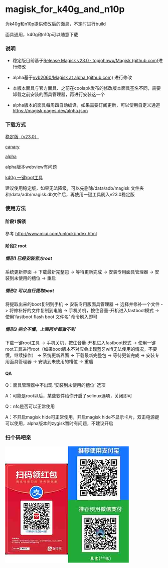 # magisk_for_k40g_and_n10p

为k40g和n10p提供修改后的面具，不定时进行build

面具通用，k40g和n10p可以随意下载

### 说明

* 稳定版目前基于[Release Magisk v23.0 · topjohnwu/Magisk (github.com)](https://github.com/topjohnwu/Magisk/releases/tag/v23.0)进行修改

* alpha基于[vvb2060/Magisk at alpha (github.com)](https://github.com/vvb2060/Magisk/tree/alpha) 进行修改

* 本版本面具与官方面具、之前在coolapk发布的修改版本面具签名不同，需要卸载之前安装的面具管理器，再进行安装这一个 

* alpha版本的面具每周四自动编译，如果需要订阅更新，可以使用自定义通道  https://magisk.pages.dev/alpha.json

### 下载方式

[稳定版（v23.0）](https://magisk.pages.dev/Magisk_stable_app.apk)

[canary](https://magisk.pages.dev/Magisk_canary_app.apk)

[alpha](https://magisk.pages.dev/Magisk_alpha_app.apk)

alpha版本webview有问题

[k40g 一键root工具](https://raw.githubusercontent.com/carey036/OutSide/master/k40gBoot/k40g_onekey.zip)

建议使用稳定版，如果无法降级，可以先删除/data/adb/magisk 文件夹和/data/adb/magisk.db文件后，再使用一键工具刷入v23.0稳定版

### 使用方法

#### 阶段1 解锁

参考 http://www.miui.com/unlock/index.html 

#### 阶段2 root

##### 情形1 已经安装官方root

系统更新界面  ->  下载最新完整包  ->  等待更新完成 ->  安装专用面具管理器 -> 安装到未使用的槽位  ->  重启

##### 情形2 可以自行提取boot

将提取出来的boot复制到手机  -> 安装专用版面具管理器  ->  选择并修补一个文件  ->  将修补好的文件复制到电脑  ->  手机关机，按住音量-开机进入fastboot模式  ->  使用‘fastboot flash boot 文件名’ 命令刷入即可

#####  情形3 完全不懂，上面两步都做不到

下载一键root工具  -> 手机关机，按住音量-开机进入fastboot模式  ->  使用一键root工具进行root（如果boot版本不对应会出现蓝牙wifi无法使用的情况，不要慌，继续操作） -> 系统更新界面  ->  下载最新完整包  ->  等待更新完成 ->  安装专用面具管理器 -> 安装到未使用的槽位  ->  重启

 

#### QA

Q：面具管理器中不出现 ‘安装到未使用的槽位’ 选项

A：可能是root以后，某些软件给你开启了selinux选项，关闭即可



Q：nfc是否可以正常使用

A：不开启magisk hide可正常使用，开启magisk hide不显示卡片，双击电源键可以使用，alpha版本的zygisk暂时有问题，不建议开启

### 扫个码吧亲

![zanshang](./zanshang.jpg)

